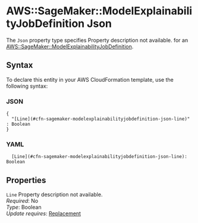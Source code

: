# AWS::SageMaker::ModelExplainabilityJobDefinition Json<a name="aws-properties-sagemaker-modelexplainabilityjobdefinition-json"></a>

<a name="aws-properties-sagemaker-modelexplainabilityjobdefinition-json-description"></a>The `Json` property type specifies Property description not available\. for an [AWS::SageMaker::ModelExplainabilityJobDefinition](aws-resource-sagemaker-modelexplainabilityjobdefinition.md)\.

## Syntax<a name="aws-properties-sagemaker-modelexplainabilityjobdefinition-json-syntax"></a>

To declare this entity in your AWS CloudFormation template, use the following syntax:

### JSON<a name="aws-properties-sagemaker-modelexplainabilityjobdefinition-json-syntax.json"></a>

```
{
  "[Line](#cfn-sagemaker-modelexplainabilityjobdefinition-json-line)" : Boolean
}
```

### YAML<a name="aws-properties-sagemaker-modelexplainabilityjobdefinition-json-syntax.yaml"></a>

```
  [Line](#cfn-sagemaker-modelexplainabilityjobdefinition-json-line): Boolean
```

## Properties<a name="aws-properties-sagemaker-modelexplainabilityjobdefinition-json-properties"></a>

`Line` <a name="cfn-sagemaker-modelexplainabilityjobdefinition-json-line"></a>
Property description not available\.  
_Required_: No  
_Type_: Boolean  
_Update requires_: [Replacement](https://docs.aws.amazon.com/AWSCloudFormation/latest/UserGuide/using-cfn-updating-stacks-update-behaviors.html#update-replacement)

